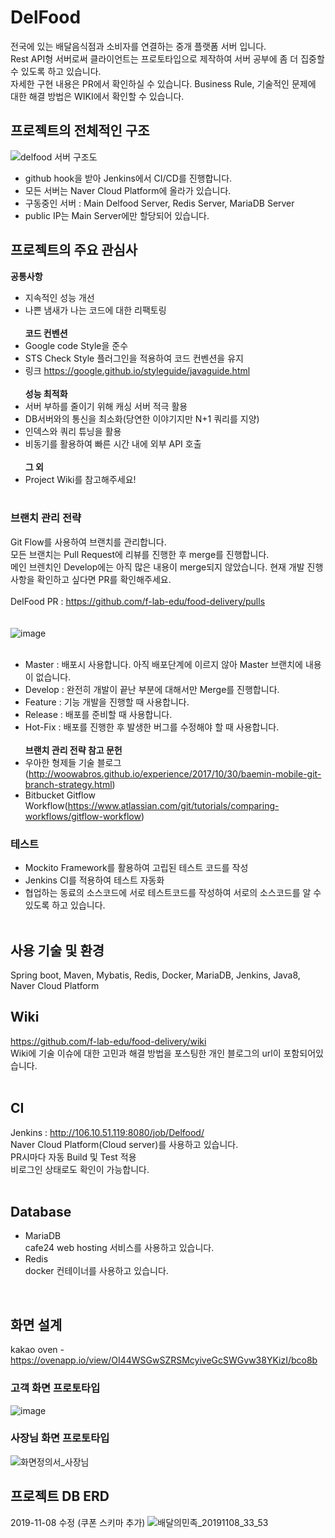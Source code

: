DelFood
=============
전국에 있는 배달음식점과 소비자를 연결하는 중개 플랫폼 서버 입니다.<br>
Rest API형 서버로써 클라이언트는 프로토타입으로 제작하여 서버 공부에 좀 더 집중할 수 있도록 하고 있습니다.<br>
자세한 구현 내용은 PR에서 확인하실 수 있습니다. Business Rule, 기술적인 문제에 대한 해결 방법은 WIKI에서 확인할 수 있습니다.<br>

## 프로젝트의 전체적인 구조
![delfood 서버 구조도](https://user-images.githubusercontent.com/46917538/74079907-fe3e8180-4a80-11ea-90fa-2abb60f7d361.png)
- github hook을 받아 Jenkins에서 CI/CD를 진행합니다.
- 모든 서버는 Naver Cloud Platform에 올라가 있습니다.<br>
- 구동중인 서버 : Main Delfood Server, Redis Server, MariaDB Server
- public IP는 Main Server에만 할당되어 있습니다.


## 프로젝트의 주요 관심사
<b>공통사항</b><br>
- 지속적인 성능 개선
- 나쁜 냄새가 나는 코드에 대한 리팩토링
<br><br>
<b>코드 컨벤션</b><br>
- Google code Style을 준수
- STS Check Style 플러그인을 적용하여 코드 컨벤션을 유지 
- 링크 https://google.github.io/styleguide/javaguide.html
<br><br>
<b>성능 최적화</b><br>
- 서버 부하를 줄이기 위해 캐싱 서버 적극 활용
- DB서버와의 통신을 최소화(당연한 이야기지만 N+1 쿼리를 지양)
- 인덱스와 쿼리 튜닝을 활용
- 비동기를 활용하여 빠른 시간 내에 외부 API 호출
<br><br>
<b>그 외</b><br>
- Project Wiki를 참고해주세요!
<br><br>

### 브랜치 관리 전략
Git Flow를 사용하여 브랜치를 관리합니다.<br>
모든 브랜치는 Pull Request에 리뷰를 진행한 후 merge를 진행합니다.<br>
메인 브렌치인 Develop에는 아직 많은 내용이 merge되지 않았습니다. 현재 개발 진행사항을 확인하고 싶다면 PR를 확인해주세요.<br><br>
DelFood PR : https://github.com/f-lab-edu/food-delivery/pulls
<br>
<br><br>
![image](https://user-images.githubusercontent.com/46917538/72450182-44475300-37fd-11ea-8a1b-ecce20fd6fcb.png)
<br><br>
- Master : 배포시 사용합니다. 아직 배포단계에 이르지 않아 Master 브랜치에 내용이 없습니다.
- Develop : 완전히 개발이 끝난 부분에 대해서만 Merge를 진행합니다.
- Feature : 기능 개발을 진행할 때 사용합니다.
- Release : 배포를 준비할 때 사용합니다.
- Hot-Fix : 배포를 진행한 후 발생한 버그를 수정해야 할 때 사용합니다.
<br><br>
<b>브랜치 관리 전략 참고 문헌</b><br>
- 우아한 형제들 기술 블로그(http://woowabros.github.io/experience/2017/10/30/baemin-mobile-git-branch-strategy.html)
- Bitbucket Gitflow Workflow(https://www.atlassian.com/git/tutorials/comparing-workflows/gitflow-workflow)

### 테스트
- Mockito Framework를 활용하여 고립된 테스트 코드를 작성
- Jenkins CI를 적용하여 테스트 자동화
- 협업하는 동료의 소스코드에 서로 테스트코드를 작성하여 서로의 소스코드를 알 수 있도록 하고 있습니다.
<br><br>


## 사용 기술 및 환경
Spring boot, Maven, Mybatis, Redis, Docker, MariaDB, Jenkins, Java8, Naver Cloud Platform
<br>

## Wiki
<https://github.com/f-lab-edu/food-delivery/wiki><br>
Wiki에 기술 이슈에 대한 고민과 해결 방법을 포스팅한 개인 블로그의 url이 포함되어있습니다.<br>
<br>
## CI
Jenkins : <http://106.10.51.119:8080/job/Delfood/><br>
Naver Cloud Platform(Cloud server)를 사용하고 있습니다.<br>
PR시마다 자동 Build 및 Test 적용<br>
비로그인 상태로도 확인이 가능합니다.<br>
<br>
## Database
- MariaDB<br>
cafe24 web hosting 서비스를 사용하고 있습니다.
- Redis<br>
docker 컨테이너를 사용하고 있습니다.
<br>

## 화면 설계
kakao oven - <https://ovenapp.io/view/OI44WSGwSZRSMcyiveGcSWGvw38YKizI/bco8b>   

### 고객 화면 프로토타입
![image](https://user-images.githubusercontent.com/46917538/66744438-6b694e00-eeb7-11e9-82b7-246f569a74a6.png)

### 사장님 화면 프로토타입
![화면정의서_사장님](https://user-images.githubusercontent.com/46917538/68458111-4f9e6100-0245-11ea-9118-0ca891eab044.png)


## 프로젝트 DB ERD
2019-11-08 수정 (쿠폰 스키마 추가)
![배달의민족_20191108_33_53](https://user-images.githubusercontent.com/46917538/68458221-9429fc80-0245-11ea-9cc3-92f7a35fd534.png)
